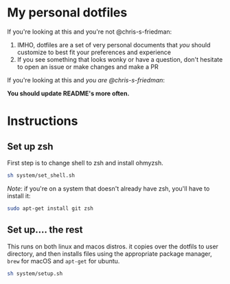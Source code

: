 # My personal dotfiles

If you're looking at this and you're not @chris-s-friedman:

1. IMHO, dotfiles are a set of very personal documents that _you_ should customize to best fit your preferences and experience
2. If you see something that looks wonky or have a question, don't hesitate to open an issue or make changes and make a PR

If you're looking at this and _you are @chris-s-friedman_:

**You should update README's more often.**

# Instructions

## Set up zsh

First step is to change shell to zsh and install ohmyzsh.

```sh
sh system/set_shell.sh
```

_Note_: if you're on a system that doesn't already have zsh, you'll have to install it:

```bash
sudo apt-get install git zsh
```

## Set up.... the rest

This runs on both linux and macos distros. it copies over the dotfils to user directory, and then installs files using the appropriate package manager, `brew` for macOS and `apt-get` for ubuntu.

```sh
sh system/setup.sh
```
